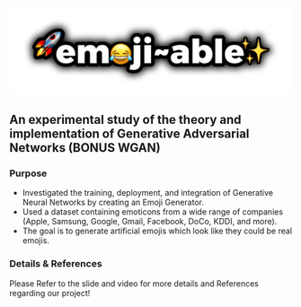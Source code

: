 ![Emojibale](emojiable.png)

## An experimental study of the theory and implementation of Generative Adversarial Networks (BONUS WGAN)
### Purpose 
- Investigated the training, deployment, and integration of Generative Neural Networks by creating an Emoji Generator.
- Used a dataset containing emoticons from a wide range of companies (Apple, Samsung, Google, Gmail, Facebook, DoCo, KDDI, and more).
- The goal is to generate artificial emojis which look like they could be real emojis.

### Details & References
Please Refer to the slide and video for more details and References regarding our project!
